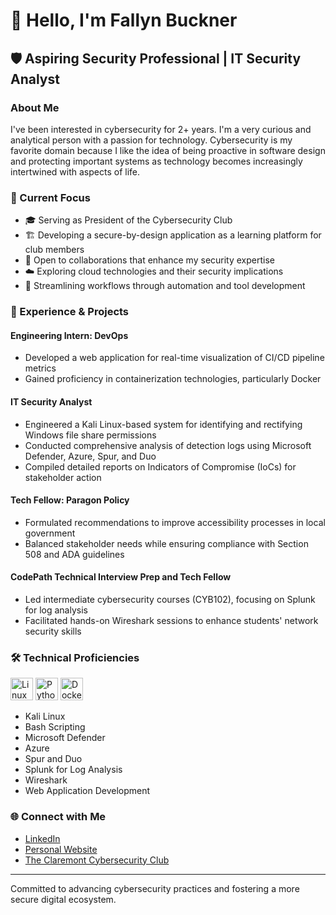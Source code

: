 # 👋 Hello, I'm Fallyn Buckner

## 🛡️ Aspiring Security Professional | IT Security Analyst

### About Me

I've been interested in cybersecurity for 2+ years. I'm a very curious and analytical person with a passion for technology. Cybersecurity is my favorite domain because I like the idea of being proactive in software design and protecting important systems as technology becomes increasingly intertwined with aspects of life.

### 🚀 Current Focus

- 🎓 Serving as President of the Cybersecurity Club
- 🏗️ Developing a secure-by-design application as a learning platform for club members
- 🤝 Open to collaborations that enhance my security expertise
- ☁️ Exploring cloud technologies and their security implications
- 🔧 Streamlining workflows through automation and tool development

### 💼 Experience & Projects

#### Engineering Intern: DevOps
- Developed a web application for real-time visualization of CI/CD pipeline metrics
- Gained proficiency in containerization technologies, particularly Docker

#### IT Security Analyst
- Engineered a Kali Linux-based system for identifying and rectifying Windows file share permissions
- Conducted comprehensive analysis of detection logs using Microsoft Defender, Azure, Spur, and Duo
- Compiled detailed reports on Indicators of Compromise (IoCs) for stakeholder action

#### Tech Fellow: Paragon Policy
- Formulated recommendations to improve accessibility processes in local government
- Balanced stakeholder needs while ensuring compliance with Section 508 and ADA guidelines

#### CodePath Technical Interview Prep and Tech Fellow
- Led intermediate cybersecurity courses (CYB102), focusing on Splunk for log analysis
- Facilitated hands-on Wireshark sessions to enhance students' network security skills

### 🛠️ Technical Proficiencies

<p align="left">
<a href="https://www.linux.org" target="_blank" rel="noreferrer"><img src="https://raw.githubusercontent.com/danielcranney/readme-generator/main/public/icons/skills/linux-colored.svg" width="36" height="36" alt="Linux" /></a>
<a href="https://www.python.org/" target="_blank" rel="noreferrer"><img src="https://raw.githubusercontent.com/danielcranney/readme-generator/main/public/icons/skills/python-colored.svg" width="36" height="36" alt="Python" /></a>
<a href="https://www.docker.com/" target="_blank" rel="noreferrer"><img src="https://raw.githubusercontent.com/danielcranney/readme-generator/main/public/icons/skills/docker-colored.svg" width="36" height="36" alt="Docker" /></a>
</p>

- Kali Linux
- Bash Scripting
- Microsoft Defender
- Azure
- Spur and Duo
- Splunk for Log Analysis
- Wireshark
- Web Application Development

### 🌐 Connect with Me

- [LinkedIn](https://www.linkedin.com/in/fallyn-buckner/)
- [Personal Website](https://fallwritescode.com/)
- [The Claremont Cybersecurity Club](https://github.com/cmc-cyberclub/claremont-cybersecurity-club)
---

Committed to advancing cybersecurity practices and fostering a more secure digital ecosystem.